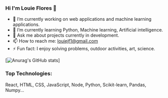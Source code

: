### Hi I'm Louie Flores 👋

- 🔭 I’m currently working on web applications and machine learning applications. 
- 🌱 I’m currently learning Python, Machine learning, Artificial intelligence. 
- 💬 Ask me about projects currently in development. 
- 📫 How to reach me: louiejf1@gmail.com
- ⚡ Fun fact: I enjoy solving problems, outdoor activities, art, science. 

[![Anurag's GitHub stats](https://github-readme-stats.vercel.app/api?username=louiejf1&hide=contribs,prs&theme=tokyonight)]

### Top Technologies:
React, HTML, CSS, JavaScript, Node, Python, Scikit-learn, Pandas, Numpy...
